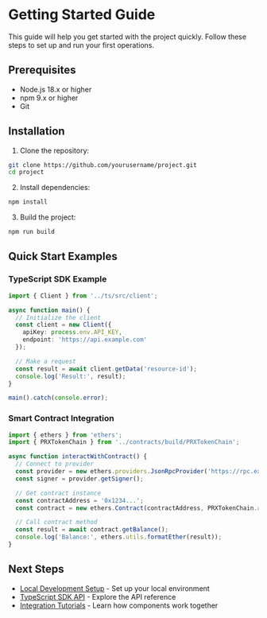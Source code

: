 # Getting Started Guide

This guide will help you get started with the project quickly. Follow these steps to set up and run your first operations.

## Prerequisites

- Node.js 18.x or higher
- npm 9.x or higher
- Git

## Installation

1. Clone the repository:

```bash
git clone https://github.com/yourusername/project.git
cd project
```

2. Install dependencies:

```bash
npm install
```

3. Build the project:

```bash
npm run build
```

## Quick Start Examples

### TypeScript SDK Example

```typescript
import { Client } from '../ts/src/client';

async function main() {
  // Initialize the client
  const client = new Client({
    apiKey: process.env.API_KEY,
    endpoint: 'https://api.example.com'
  });

  // Make a request
  const result = await client.getData('resource-id');
  console.log('Result:', result);
}

main().catch(console.error);
```

### Smart Contract Integration

```typescript
import { ethers } from 'ethers';
import { PRXTokenChain } from '../contracts/build/PRXTokenChain';

async function interactWithContract() {
  // Connect to provider
  const provider = new ethers.providers.JsonRpcProvider('https://rpc.example.com');
  const signer = provider.getSigner();

  // Get contract instance
  const contractAddress = '0x1234...';
  const contract = new ethers.Contract(contractAddress, PRXTokenChain.abi, signer);

  // Call contract method
  const result = await contract.getBalance();
  console.log('Balance:', ethers.utils.formatEther(result));
}
```

## Next Steps

- [Local Development Setup](local-development.md) - Set up your local environment
- [TypeScript SDK API](api/typescript/index.html) - Explore the API reference
- [Integration Tutorials](tutorials/index.md) - Learn how components work together
